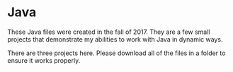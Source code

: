 # Java

These Java files were created in the fall of 2017. 
They are a few small projects that demonstrate my 
abilities to work with Java in dynamic ways. 

There are three projects here. Please download all of the 
files in a folder to ensure it works properly.
